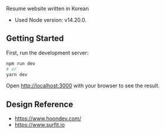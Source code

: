 Resume website written in Korean

- Used Node version: v14.20.0.

## Getting Started

First, run the development server:

```bash
npm run dev
# or
yarn dev
```

Open [http://localhost:3000](http://localhost:3000) with your browser to see the result.


## Design Reference
- https://www.hoondev.com/
- https://www.surfit.io
